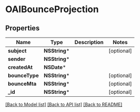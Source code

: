 # OAIBounceProjection

## Properties
Name | Type | Description | Notes
------------ | ------------- | ------------- | -------------
**subject** | **NSString*** |  | [optional] 
**sender** | **NSString*** |  | 
**createdAt** | **NSDate*** |  | 
**bounceType** | **NSString*** |  | [optional] 
**bounceMta** | **NSString*** |  | [optional] 
**_id** | **NSString*** |  | [optional] 

[[Back to Model list]](../README#documentation-for-models) [[Back to API list]](../README#documentation-for-api-endpoints) [[Back to README]](../README)


